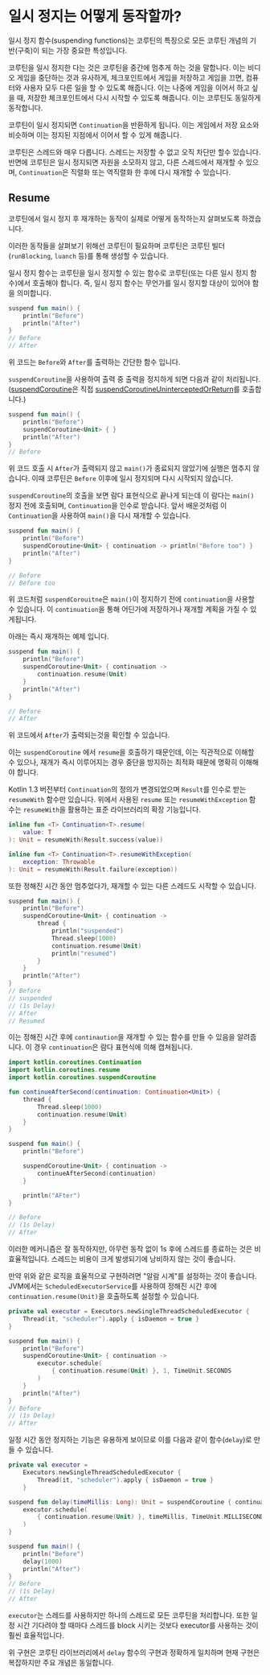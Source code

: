 # 일시 정지는 어떻게 동작할까?

일시 정지 함수(suspending functions)는 코루틴의 특징으로 모든 코루틴 개념의 기반(구축)이 되는 가장 중요한 특성입니다.

코루틴을 일시 정지한 다는 것은 코루틴을 중간에 멈추게 하는 것을 말합니다.
이는 비디오 게임을 중단하는 것과 유사하게, 체크포인트에서 게임을 저장하고 게임을 끄면, 컴퓨터와 사용자 모두 다른 일을 할 수 있도록 해줍니다.
이는 나중에 게임을 이어서 하고 싶을 때, 저장한 체크포인트에서 다시 시작할 수 있도록 해줍니다. 이는 코루틴도 동일하게 동작합니다.

코루틴이 일시 정지되면 `Continuation`을 반환하게 됩니다. 이는 게임에서 저장 요소와 비슷하며 이는 정지된 지점에서 이어서 할 수 있게 해줍니다.

코루틴은 스레드와 매우 다릅니다. 스레드는 저장할 수 없고 오직 차단만 할수 있습니다.
반면에 코루틴은 일시 정지되면 자원을 소모하지 않고, 다른 스레드에서 재개할 수 있으며, `Continuation`은 직렬화 또는 역직렬화 한 후에 다시 재개할 수 있습니다.

## Resume

코루틴에서 일시 정지 후 재개하는 동작이 실제로 어떻게 동작하는지 살펴보도록 하겠습니다.

이러한 동작들을 살펴보기 위해선 코루틴이 필요하며 코루틴은 코루틴 빌더(`runBlocking`, `luanch` 등)를 통해 생성할 수 있습니다.

일시 정지 함수는 코루틴을 일시 정지할 수 있는 함수로 코루틴(또는 다른 일시 정지 함수)에서 호출해야 합니다.
즉, 일시 정지 함수는 무언가를 일시 정지할 대상이 있어야 함을 의미합니다.

```kotlin
suspend fun main() {
    println("Before")
    println("After")
}
// Before
// After
```

위 코드는 `Before`와 `After`를 출력하는 간단한 함수 입니다.

`suspendCoroutine`을 사용하여 출력 중 출력을 정지하게 되면 다음과 같이 처리됩니다. ([suspendCoroutine](../Continuation.md#suspendcoroutine)은
직접 [suspendCoroutineUninterceptedOrReturn](../Continuation.md#suspendcoroutineuninterceptedorreturn)를 호출합니다.)

```kotlin
suspend fun main() {
    println("Before")
    suspendCoroutine<Unit> { }
    println("After")
}
// Before
```

위 코드 호출 시 `After`가 출력되지 않고 `main()`가 종료되지 않았기에 실행은 멈추지 않습니다.
이때 코루틴은 `Before` 이후에 일시 정지되며 다시 시작되지 않습니다.

`suspendCoroutine`의 호출을 보면 람다 표현식으로 끝나게 되는데 이 람다는 `main()` 정지 전에 호출되며, `Continuation`을 인수로 받습니다.
앞서 배운것처럼 이 `Continuation`을 사용하여 `main()`을 다시 재개할 수 있습니다.

```kotlin
suspend fun main() {
    println("Before")
    suspendCoroutine<Unit> { continuation -> println("Before too") }
    println("After")
}

// Before
// Before too
```

위 코드처럼 `suspendCorouitne`은 `main()`이 정지하기 전에 `continuation`을 사용할 수 있습니다.
이 `continuation`을 통해 어딘가에 저장하거나 재개할 계획을 가질 수 있게됩니다.

아래는 즉시 재개하는 예제 입니다.

```kotlin
suspend fun main() {
    println("Before")
    suspendCoroutine<Unit> { continuation ->
        continuation.resume(Unit)
    }
    println("After")
}

// Before
// After
```

위 코드에서 `After`가 출력되는것을 확인할 수 있습니다.

이는 `suspendCoroutine` 에서 `resume`을 호출하기 때문인데, 이는 직관적으로 이해할 수 있으나, 재개가 즉시 이루어지는 경우 중단을 방지하는 최적화 때문에 명확히 이해해야 합니다.

Kotlin 1.3 버전부터 `Continuation`의 정의가 변경되었으며 `Result`를 인수로 받는 `resumeWith` 함수만 있습니다.
위에서 사용된 `resume` 또는 `resumeWithException` 함수는 `resumeWith`을 활용하는 표준 라이브러리의 확장 기능입니다.

```kotlin
inline fun <T> Continuation<T>.resume(
    value: T
): Unit = resumeWith(Result.success(value))

inline fun <T> Continuation<T>.resumeWithException(
    exception: Throwable
): Unit = resumeWith(Result.failure(exception))
```

또한 정해진 시간 동안 멈추었다가, 재개할 수 있는 다른 스레드도 시작할 수 있습니다.

```kotlin
suspend fun main() {
    println("Before")
    suspendCoroutine<Unit> { continuation ->
        thread {
            println("suspended")
            Thread.sleep(1000)
            continuation.resume(Unit)
            println("resumed")
        }
    }
    println("After")
}
// Before
// suspended
// (1s Delay)
// After
// Resumed
```

이는 정해진 시간 후에 `continaution`을 재개할 수 있는 함수를 만들 수 있음을 알려줍니다.
이 경우 `continuation`은 람다 표현식에 의해 캡쳐됩니다.

```kotlin
import kotlin.coroutines.Continuation
import kotlin.coroutines.resume
import kotlin.coroutines.suspendCoroutine

fun continueAfterSecond(continuation: Continuation<Unit>) {
    thread {
        Thread.sleep(1000)
        continuation.resume(Unit)
    }
}

suspend fun main() {
    println("Before")

    suspendCoroutine<Unit> { continuation ->
        continueAfterSecond(continuation)
    }

    println("AFter")
}

// Before
// (1s Delay)
// After
```

이러한 메커니즘은 잘 동작하지만, 아무런 동작 없이 1s 후에 스레드를 종료하는 것은 비효율적입니다.
스레드는 비용이 크게 발생되기에 낭비하지 않는 것이 좋습니다.

만약 위와 같은 로직을 효율적으로 구현하려면 "알람 시계"를 설정하는 것이 좋습니다.
JVM에서는 `ScheduledExecutorService`를 사용하여 정해진 시간 후에 `continuation.resume(Unit)`을 호출하도록 설정할 수 있습니다.

```kotlin
private val executor = Executors.newSingleThreadScheduledExecutor {
    Thread(it, "scheduler").apply { isDaemon = true }
}

suspend fun main() {
    println("Before")
    suspendCoroutine<Unit> { continuation ->
        executor.schedule(
            { continuation.resume(Unit) }, 1, TimeUnit.SECONDS
        )
    }
    println("After")
}
// Before
// (1s Delay)
// After
```

일정 시간 동안 정지하는 기능은 유용하게 보이므로 이를 다음과 같이 함수(`delay`)로 만들 수 있습니다.

```kotlin
private val executor =
    Executors.newSingleThreadScheduledExecutor {
        Thread(it, "scheduler").apply { isDaemon = true }
    }

suspend fun delay(timeMillis: Long): Unit = suspendCoroutine { continuation ->
    executor.schedule(
        { continuation.resume(Unit) }, timeMillis, TimeUnit.MILLISECONDS
    )
}

suspend fun main() {
    println("Before")
    delay(1000)
    println("After")
}
// Before
// (1s Delay)
// After
```

`executor`는 스레드를 사용하지만 하나의 스레드로 모든 코루틴을 처리합니다.
또한 일정 시간 기다려야 할 때마다 스레드를 block 시키는 것보다 executor를 사용하는 것이 훨씬 효율적입니다.

위 구현은 코루틴 라이브러리에서 `delay` 함수의 구현과 정확하게 일치하며 현재 구현은 복잡하지만 주요 개념은 동일합니다.